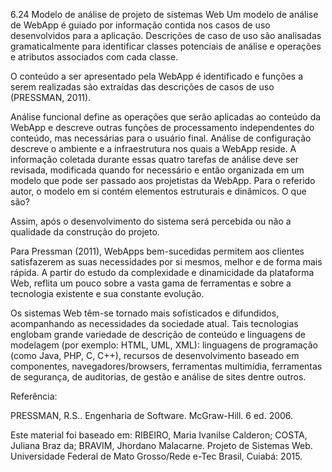 6.24 Modelo de análise de projeto de sistemas Web
Um modelo de análise de WebApp é guiado por informação contida nos casos de uso desenvolvidos para a aplicação. Descrições de caso de uso são analisadas gramaticalmente para identificar classes potenciais de análise e operações e atributos associados com cada classe. 

O conteúdo a ser apresentado pela WebApp é identificado e funções a serem realizadas são extraídas das descrições de casos de uso (PRESSMAN, 2011).

Análise funcional define as operações que serão aplicadas ao conteúdo da WebApp e descreve outras funções de processamento independentes do conteúdo, mas necessárias para o usuário final.
Análise de configuração descreve o ambiente e a infraestrutura nos quais a WebApp reside.
A informação coletada durante essas quatro tarefas de análise deve ser revisada, modificada quando for necessário e então organizada em um modelo que pode ser passado aos projetistas da WebApp. 
Para o referido autor, o modelo em si contém elementos estruturais e dinâmicos. O que são?

Assim, após o desenvolvimento do sistema será percebida ou não a qualidade da construção do projeto. 

Para Pressman (2011), WebApps bem-sucedidas permitem aos clientes satisfazerem as suas necessidades por si mesmos, melhor e de forma mais rápida. A partir do estudo da complexidade e dinamicidade da plataforma Web, reflita um pouco sobre a vasta gama de ferramentas e sobre a tecnologia existente e sua constante evolução.

Os sistemas Web têm-se tornado mais sofisticados e difundidos, acompanhando as necessidades da sociedade atual. Tais tecnologias englobam grande variedade de descrição de conteúdo e linguagens de modelagem (por exemplo: HTML, UML, XML): linguagens de programação (como Java, PHP, C, C++), recursos de desenvolvimento baseado em componentes, navegadores/browsers, ferramentas multimídia, ferramentas de segurança, de auditorias, de gestão e análise de sites dentre outros.

Referência:

PRESSMAN, R.S.. Engenharia de Software. McGraw-Hill. 6 ed. 2006.

Este material foi baseado em:
RIBEIRO, Maria Ivanilse Calderon; COSTA, Juliana Braz da; BRAVIM, Jhordano Malacarne. Projeto de Sistemas Web. Universidade Federal de Mato Grosso/Rede e-Tec Brasil, Cuiabá: 2015.